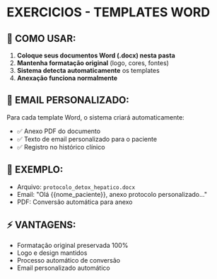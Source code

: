 # EXERCICIOS - TEMPLATES WORD

## 📝 COMO USAR:

1. **Coloque seus documentos Word (.docx) nesta pasta**
2. **Mantenha formatação original** (logo, cores, fontes)
3. **Sistema detecta automaticamente** os templates
4. **Anexação funciona normalmente**

## 📧 EMAIL PERSONALIZADO:

Para cada template Word, o sistema criará automaticamente:
- ✅ Anexo PDF do documento
- ✅ Texto de email personalizado para o paciente
- ✅ Registro no histórico clínico

## 🎯 EXEMPLO:
- Arquivo: `protocolo_detox_hepatico.docx`
- Email: "Olá {{nome_paciente}}, anexo protocolo personalizado..."
- PDF: Conversão automática para anexo

## ⚡ VANTAGENS:
- Formatação original preservada 100%
- Logo e design mantidos
- Processo automático de conversão
- Email personalizado automático
